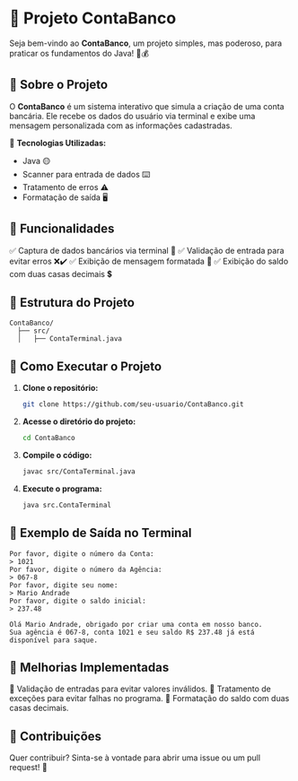 # 🚀 Projeto ContaBanco

Seja bem-vindo ao **ContaBanco**, um projeto simples, mas poderoso, para praticar os fundamentos do Java! 🏦💰

## 📌 Sobre o Projeto
O **ContaBanco** é um sistema interativo que simula a criação de uma conta bancária. Ele recebe os dados do usuário via terminal e exibe uma mensagem personalizada com as informações cadastradas.

🔹 **Tecnologias Utilizadas:**
- Java 🟡
- Scanner para entrada de dados ⌨️
- Tratamento de erros ⚠️
- Formatação de saída 🖥️

## 🎯 Funcionalidades
✅ Captura de dados bancários via terminal 🏦
✅ Validação de entrada para evitar erros ❌✔️
✅ Exibição de mensagem formatada 📜
✅ Exibição do saldo com duas casas decimais 💲

## 📂 Estrutura do Projeto
```
ContaBanco/
  ├── src/
  │   ├── ContaTerminal.java
```

## 🚀 Como Executar o Projeto
1. **Clone o repositório:**
   ```sh
   git clone https://github.com/seu-usuario/ContaBanco.git
   ```
2. **Acesse o diretório do projeto:**
   ```sh
   cd ContaBanco
   ```
3. **Compile o código:**
   ```sh
   javac src/ContaTerminal.java
   ```
4. **Execute o programa:**
   ```sh
   java src.ContaTerminal
   ```

## 🎨 Exemplo de Saída no Terminal
```
Por favor, digite o número da Conta:
> 1021
Por favor, digite o número da Agência:
> 067-8
Por favor, digite seu nome:
> Mario Andrade
Por favor, digite o saldo inicial:
> 237.48

Olá Mario Andrade, obrigado por criar uma conta em nosso banco.
Sua agência é 067-8, conta 1021 e seu saldo R$ 237.48 já está disponível para saque.
```

## 🚀 Melhorias Implementadas
🔹 Validação de entradas para evitar valores inválidos.
🔹 Tratamento de exceções para evitar falhas no programa.
🔹 Formatação do saldo com duas casas decimais.

## 📌 Contribuições
Quer contribuir? Sinta-se à vontade para abrir uma issue ou um pull request! 🚀
